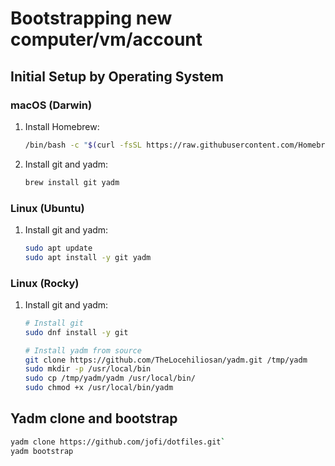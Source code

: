 # Bootstrapping new computer/vm/account

## Initial Setup by Operating System

### macOS (Darwin)

1. Install Homebrew:

   ```bash
   /bin/bash -c "$(curl -fsSL https://raw.githubusercontent.com/Homebrew/install/HEAD/install.sh)"
   ```

2. Install git and yadm:

   ```bash
   brew install git yadm
   ```

### Linux (Ubuntu)

1. Install git and yadm:

   ```bash
   sudo apt update
   sudo apt install -y git yadm
   ```

### Linux (Rocky)

1. Install git and yadm:

   ```bash
   # Install git
   sudo dnf install -y git

   # Install yadm from source
   git clone https://github.com/TheLocehiliosan/yadm.git /tmp/yadm
   sudo mkdir -p /usr/local/bin
   sudo cp /tmp/yadm/yadm /usr/local/bin/
   sudo chmod +x /usr/local/bin/yadm
   ```

## Yadm clone and bootstrap

```bash
yadm clone https://github.com/jofi/dotfiles.git`
yadm bootstrap
``` 
